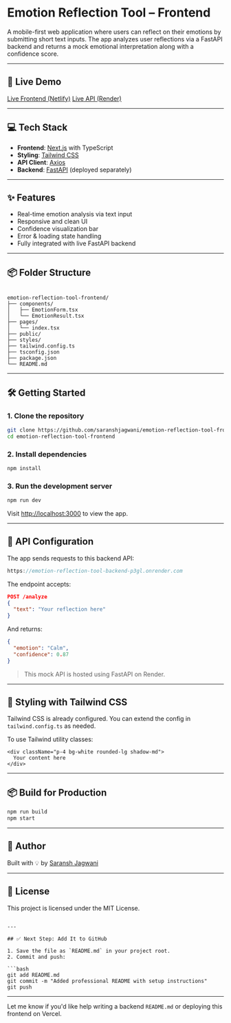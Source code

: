 
# Emotion Reflection Tool – Frontend

A mobile-first web application where users can reflect on their emotions by submitting short text inputs. The app analyzes user reflections via a FastAPI backend and returns a mock emotional interpretation along with a confidence score.

---

## 🚀 Live Demo

[Live Frontend (Netlify)](https://emotionreflectiontool.netlify.app)
[Live API (Render)](https://emotion-reflection-tool-backend-p3gl.onrender.com/analyze)

---

## 💻 Tech Stack

- **Frontend**: [Next.js](https://nextjs.org/) with TypeScript
- **Styling**: [Tailwind CSS](https://tailwindcss.com/)
- **API Client**: [Axios](https://axios-http.com/)
- **Backend**: [FastAPI](https://fastapi.tiangolo.com/) (deployed separately)

---

## ✨ Features

- Real-time emotion analysis via text input
- Responsive and clean UI
- Confidence visualization bar
- Error & loading state handling
- Fully integrated with live FastAPI backend

---

## 📦 Folder Structure

```

emotion-reflection-tool-frontend/
├── components/
│   ├── EmotionForm.tsx
│   └── EmotionResult.tsx
├── pages/
│   └── index.tsx
├── public/
├── styles/
├── tailwind.config.ts
├── tsconfig.json
├── package.json
└── README.md

````

---

## 🛠️ Getting Started

### 1. Clone the repository

```bash
git clone https://github.com/saranshjagwani/emotion-reflection-tool-frontend.git
cd emotion-reflection-tool-frontend
````

### 2. Install dependencies

```bash
npm install
```

### 3. Run the development server

```bash
npm run dev
```

Visit [http://localhost:3000](http://localhost:3000) to view the app.

---

## 🔗 API Configuration

The app sends requests to this backend API:

```ts
https://emotion-reflection-tool-backend-p3gl.onrender.com
```

The endpoint accepts:

```json
POST /analyze
{
  "text": "Your reflection here"
}
```

And returns:

```json
{
  "emotion": "Calm",
  "confidence": 0.87
}
```

> This mock API is hosted using FastAPI on Render.

---

## 🎨 Styling with Tailwind CSS

Tailwind CSS is already configured. You can extend the config in `tailwind.config.ts` as needed.

To use Tailwind utility classes:

```tsx
<div className="p-4 bg-white rounded-lg shadow-md">
  Your content here
</div>
```

---

## 📦 Build for Production

```bash
npm run build
npm start
```

---

## 🧠 Author

Built with 💡 by [Saransh Jagwani](https://github.com/saranshjagwani)

---

## 📜 License

This project is licensed under the MIT License.

````

---

## ✅ Next Step: Add It to GitHub

1. Save the file as `README.md` in your project root.
2. Commit and push:

```bash
git add README.md
git commit -m "Added professional README with setup instructions"
git push
````

---

Let me know if you'd like help writing a backend `README.md` or deploying this frontend on Vercel.
